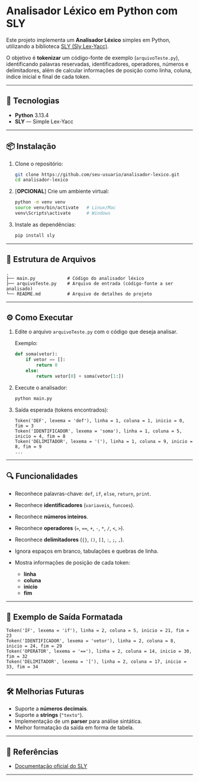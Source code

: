 # Analisador Léxico em Python com SLY

Este projeto implementa um **Analisador Léxico** simples em Python, utilizando a biblioteca [SLY (Sly Lex-Yacc)](https://sly.readthedocs.io/_/downloads/en/latest/pdf).

O objetivo é **tokenizar** um código-fonte de exemplo (`arquivoTeste.py`), identificando palavras reservadas, identificadores, operadores, números e delimitadores, além de calcular informações de posição como linha, coluna, índice inicial e final de cada token.

---

## 🚀 Tecnologias

* **Python** 3.13.4
* **SLY** — Simple Lex-Yacc

---

## 📦 Instalação

1. Clone o repositório:

   ```bash
   git clone https://github.com/seu-usuario/analisador-lexico.git
   cd analisador-lexico
   ```

2. [**OPCIONAL**] Crie um ambiente virtual:

   ```bash
   python -m venv venv
   source venv/bin/activate   # Linux/Mac
   venv\Scripts\activate      # Windows
   ```

3. Instale as dependências:

   ```bash
   pip install sly
   ```

---

## 📜 Estrutura de Arquivos

```
.
├── main.py            # Código do analisador léxico
├── arquivoTeste.py    # Arquivo de entrada (código-fonte a ser analisado)
└── README.md          # Arquivo de detalhes do projeto
```

---

## ⚙️ Como Executar

1. Edite o arquivo `arquivoTeste.py` com o código que deseja analisar.

   Exemplo:

   ```python
   def soma(vetor):
       if vetor == []:
           return 0
       else:
           return vetor[0] + soma(vetor[1:])
   ```

2. Execute o analisador:

   ```bash
   python main.py
   ```

3. Saída esperada (tokens encontrados):

   ```
   Token('DEF', lexema = 'def'), linha = 1, coluna = 1, inicio = 0, fim = 3
   Token('IDENTIFICADOR', lexema = 'soma'), linha = 1, coluna = 5, inicio = 4, fim = 8
   Token('DELIMITADOR', lexema = '('), linha = 1, coluna = 9, inicio = 8, fim = 9
   ...
   ```

---

## 🔍 Funcionalidades

* Reconhece palavras-chave: `def`, `if`, `else`, `return`, `print`.
* Reconhece **identificadores** (`variaveis`, `funcoes`).
* Reconhece **números inteiros**.
* Reconhece **operadores** (`=`, `==`, `+`, `-`, `*`, `/`, `<`, `>`).
* Reconhece **delimitadores** (`{}`, `()`, `[]`, `:`, `;`, `,`).
* Ignora espaços em branco, tabulações e quebras de linha.
* Mostra informações de posição de cada token:

  * **linha**
  * **coluna**
  * **inicio**
  * **fim**

---

## 📌 Exemplo de Saída Formatada

```
Token('IF', lexema = 'if'), linha = 2, coluna = 5, inicio = 21, fim = 23
Token('IDENTIFICADOR', lexema = 'vetor'), linha = 2, coluna = 8, inicio = 24, fim = 29
Token('OPERATOR', lexema = '=='), linha = 2, coluna = 14, inicio = 30, fim = 32
Token('DELIMITADOR', lexema = '['), linha = 2, coluna = 17, inicio = 33, fim = 34
```

---

## 🛠 Melhorias Futuras

* Suporte a **números decimais**.
* Suporte a **strings** (`"texto"`).
* Implementação de um **parser** para análise sintática.
* Melhor formatação da saída em forma de tabela.

---

## 📖 Referências

* [Documentação oficial do SLY](https://sly.readthedocs.io/)

---